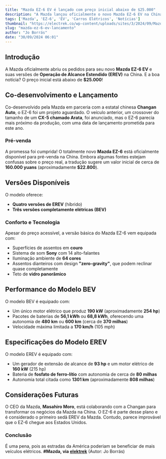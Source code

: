 ```yaml
---
title: "Mazda EZ-6 EV é lançado com preço inicial abaixo de $25.000"
description: "A Mazda lançou oficialmente o novo Mazda EZ-6 EV na China, com preços a partir de $22.800 e diversos recursos eletrônicos."
tags: ['Mazda', 'EZ-6', 'EV', 'Carros Elétricos', 'Notícias']
thumbnail: "https://electrek.co/wp-content/uploads/sites/3/2024/09/MazdaEZ-6.jpg?quality=82&strip=all&w=1400"
slug: "mazda-ez-6-ev-lancamento"
author: "Jo Borrás"
date: "30/09/2024 06:01"
---
```


## Introdução

A Mazda oficialmente abriu os pedidos para seu novo **Mazda EZ-6 EV** e suas versões de **Operação de Alcance Estendido (EREV)** na China. E a boa notícia? O preço inicial está abaixo de **$25.000**!

## Co-desenvolvimento e Lançamento

Co-desenvolvido pela Mazda em parceria com a estatal chinesa **Changan Auto**, o EZ-6 foi um projeto aguardado. O veículo anterior, um crossover do tamanho de um **CX-5 chamado Arata**, foi anunciado, mas o EZ-6 parecia mais próximo da produção, com uma data de lançamento prometida para este ano.

### Pré-venda

A promessa foi cumprida! O totalmente novo **Mazda EZ-6** está oficialmente disponível para pré-venda na China. Embora algumas fontes estejam confusas sobre o preço real, a tradução sugere um valor inicial de cerca de **160.000 yuans** (aproximadamente **$22.800**).

## Versões Disponíveis

O modelo oferece:
- **Quatro versões de EREV** (híbrido)
- **Três versões completamente elétricas (BEV)**

### Conforto e Tecnologia

Apesar do preço acessível, a versão básica do Mazda EZ-6 vem equipada com:
- Superfícies de assentos em **couro**
- Sistema de som **Sony** com 14 alto-falantes
- Iluminação ambiente de **64 cores**
- Assentos dianteiros com design **"zero-gravity"**, que podem reclinar quase completamente
- Teto de **vidro panorâmico**

## Performance do Modelo BEV

O modelo BEV é equipado com:
- Um único motor elétrico que produz **190 kW** (aproximadamente **254 hp**)
- Pacotes de baterias de **56,1 kWh** ou **68,8 kWh**, oferecendo uma autonomia de **480 km** ou **600 km** (cerca de **370 milhas**)
- Velocidade máxima limitada a **170 km/h** (105 mph)

## Especificações do Modelo EREV

O modelo EREV é equipado com:
- Um gerador de extensão de alcance de **93 hp** e um motor elétrico de **160 kW** (215 hp)
- Bateria de **fosfato de ferro-lítio** com autonomia de cerca de **80 milhas**
- Autonomia total citada como **1301 km** (aproximadamente **808 milhas**)

## Considerações Futuras

O CEO da Mazda, **Masahiro Moro**, está colaborando com a Changan para transformar os negócios da Mazda na China. O EZ-6 é parte desse plano e é considerado o primeiro sedã EREV da Mazda. Contudo, parece improvável que o EZ-6 chegue aos Estados Unidos.

### Conclusão

É uma pena, pois as estradas da América poderiam se beneficiar de mais veículos elétricos. **#Mazda, via [elektrek](https://electrek.co/2024/09/29/mazda-ez-6-ev-goes-on-sale-with-a-starting-price-under-25000/)** (Autor: Jo Borrás)